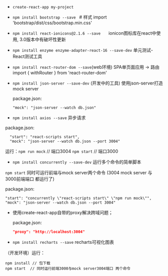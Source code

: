 - `create-react-app my-project`  

- `npm install bootstrap --save `  # 样式 import 'bootstrap/dist/css/bootstrap.min.css'

- `npm install react-ionicons@2.1.6 --save   `  ionicon图标库在react中使用, 3.0版本中有破坏性更新

- `npm install enzyme enzyme-adapter-react-16 --save-dev`   单元测试- React测试工具

- `npm install react-router-dom --save`(web环境)  SPA单页面应用 -> 路由import { withRouter } from 'react-router-dom'

- `npm install json-server --save-dev`  (开发中的工具) 使用json-server打造mock server

  package.json:

  ```
  "mock": "json-server --watch db.json"
  ```

- `npm install axios --save`   异步请求
  

package.json:

```
  "start": "react-scripts start",
  "mock": "json-server --watch db.json --port 3004"
```

运行：`npm run mock`  // 端口3004    `npm start` // 端口3000

- `npm install concurrently --save-dev`   运行多个命令的简单脚本
  

`npm start`  同时可运行前端与mock server两个命令 (3004 mock server 与 3000前端端口 都运行了)

package.json:

  ```
  "start": "concurrently \"react-scripts start\" \"npm run mock\"",
  "mock": "json-server --watch db.json --port 3004"
  ```

- 使用create-react-app自带的proxy解决跨域问题；

  package.json:

  ```json
  "proxy": "http://localhost:3004"
  ```

- `npm install recharts --save` recharts可视化图表



（开发环境）运行：

```
npm install // 包下载
npm start  // 同时运行前端3000与mock server3004端口 两个命令
```

